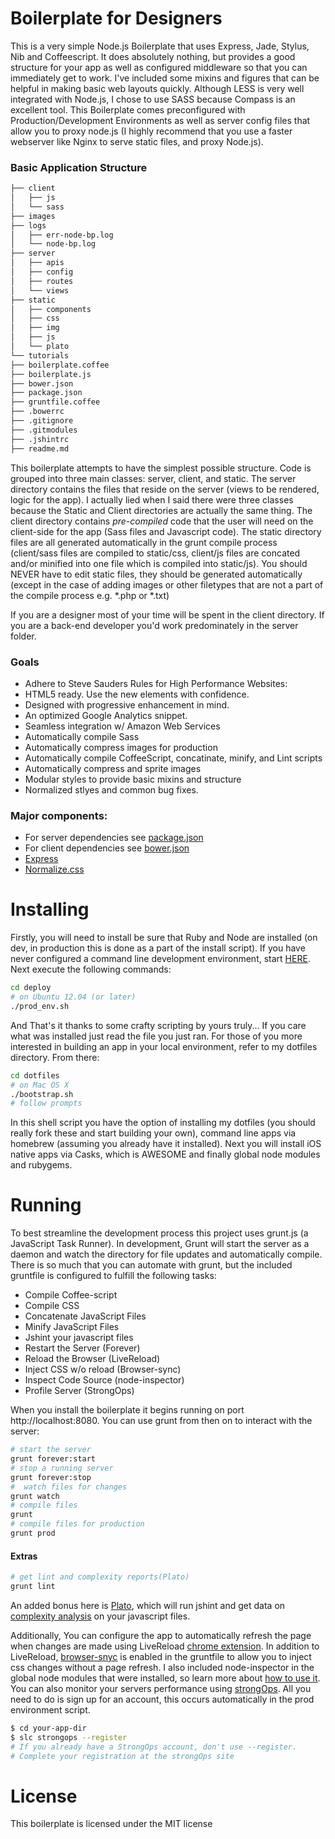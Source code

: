 # Boilerplate for Designers 
This is a very simple Node.js Boilerplate that uses Express, Jade, Stylus, Nib and Coffeescript. It does absolutely nothing, but provides a good structure for your app as well as configured middleware so that you can immediately get to work. I've included some mixins and figures that can be helpful in making basic web layouts quickly. Although LESS is very well integrated with Node.js, I chose to use SASS because Compass is an excellent tool. This Boilerplate comes preconfigured with Production/Development Environments as well as server config files that allow you to proxy node.js (I highly recommend that you use a faster webserver like Nginx to serve static files, and proxy Node.js).

### Basic Application Structure
```sh
├── client
│   ├── js
│   └── sass
├── images
├── logs
│   ├── err-node-bp.log
│   └── node-bp.log
├── server
│   ├── apis
│   ├── config
│   ├── routes
│   └── views
├── static
│   ├── components
│   ├── css
│   ├── img
│   ├── js
│   └── plato
└── tutorials
├── boilerplate.coffee
├── boilerplate.js
├── bower.json
├── package.json
├── gruntfile.coffee
├── .bowerrc
├── .gitignore
├── .gitmodules
├── .jshintrc
├── readme.md
```

This boilerplate attempts to have the simplest possible structure. Code is grouped into three main classes: server, client, and static. The server directory contains the files that reside on the server (views to be rendered, logic for the app). I actually lied when I said there were three classes because the Static and Client directories are actually the same thing. The client directory contains *pre-compiled* code that the user will need on the client-side for the app (Sass files and Javascript code). The static directory files are all generated automatically in the grunt compile process (client/sass files are compiled to static/css, client/js files are concated and/or minified into one file which is compiled into static/js). You should NEVER have to edit static files, they should be generated automatically (except in the case of adding images or other filetypes that are not a part of the compile process e.g. *.php or *.txt)

If you are a designer most of your time will be spent in the client directory. If you are a back-end developer you'd work predominately in the server folder.
### Goals

* Adhere to Steve Sauders Rules for High Performance Websites:
* HTML5 ready. Use the new elements with confidence.
* Designed with progressive enhancement in mind.
* An optimized Google Analytics snippet.
* Seamless integration w/ Amazon Web Services
* Automatically compile Sass
* Automatically compress images for production
* Automatically compile CoffeeScript, concatinate, minify, and Lint scripts
* Automatically compress and sprite images
* Modular styles to provide basic mixins and structure
* Normalized stlyes  and common bug fixes.

### Major components:

* For server dependencies see [package.json](https://github.com/ohmlabs/boilerplate/blob/master/package.json)
* For client dependencies see [bower.json](https://github.com/ohmlabs/boilerplate/blob/master/bower.json)
* [Express](http://expressjs.com/guide.html)
* [Normalize.css](http://necolas.github.io/normalize.css/)

# Installing

Firstly, you will need to  install be sure that Ruby and Node are installed (on dev, in production this is done as a part of the install script). If you have never configured a command line development environment, start [HERE](https://github.com/ohmlabs/boilerplate/tree/master/tutorials#environment). Next execute the following commands:

```sh
cd deploy
# on Ubuntu 12.04 (or later)
./prod_env.sh
```
And That's it thanks to some crafty scripting by yours truly... If you care what was installed just read the file you just ran. For those of you more interested in building an app in your local environment, refer to my dotfiles directory. From there:
```sh
cd dotfiles
# on Mac OS X
./bootstrap.sh
# follow prompts
```
In this shell script you have the option of installing my dotfiles (you should really fork these and start building your own), command line apps via homebrew (assuming you already have it installed). Next you will install iOS native apps via Casks, which is AWESOME and finally global node modules and rubygems.

# Running
To best streamline the development process this project uses grunt.js (a JavaScript Task Runner). In development, Grunt will start the server as a daemon and watch the directory for file updates and automatically compile. There is so much that you can automate with grunt, but the included gruntfile is configured to fulfill the following tasks:

* Compile Coffee-script
* Compile CSS 
* Concatenate JavaScript Files
* Minify JavaScript Files
* Jshint your javascript files
* Restart the Server (Forever)
* Reload the Browser (LiveReload)
* Inject CSS w/o reload (Browser-sync)
* Inspect Code Source (node-inspector)
* Profile Server (StrongOps)

When you install the boilerplate it begins running on port http://localhost:8080. You can use grunt from then on to interact with the server:
```sh
# start the server
grunt forever:start
# stop a running server
grunt forever:stop 
#  watch files for changes
grunt watch
# compile files
grunt
# compile files for production
grunt prod
```
#### Extras
```sh
# get lint and complexity reports(Plato)
grunt lint
```
An added bonus here is [Plato](https://github.com/jsoverson/plato), which will run jshint and get data on [complexity analysis](http://jsoverson.github.io/plato/examples/jquery/) on your javascript files.

Additionally, You can configure the app to automatically refresh the page when changes are made using LiveReload [chrome extension](https://chrome.google.com/webstore/detail/livereload/jnihajbhpnppcggbcgedagnkighmdlei). In addition to LiveReload, [browser-snyc](https://github.com/shakyShane/grunt-browser-sync) is enabled in the gruntfile to allow you to inject css changes without a page refresh. I also included node-inspector in the global node modules that were installed, so learn more about [how to use it](https://github.com/node-inspector/node-inspector). 
You can also monitor your servers performance using [strongOps](http://strongloop.com/node-js-performance/strongops/). All you need to do is sign up for an account, this occurs automatically in the prod environment script.
```sh
$ cd your-app-dir
$ slc strongops --register
# If you already have a StrongOps account, don't use --register.
# Complete your registration at the strongOps site
```

# License
This boilerplate is licensed under the MIT license
